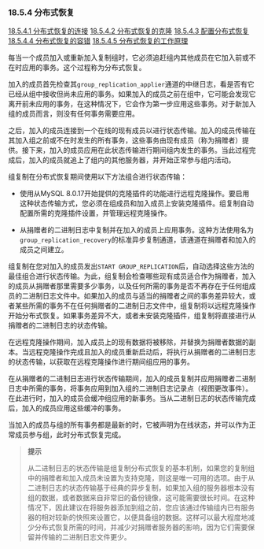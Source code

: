 ### 18.5.4 分布式恢复

[18.5.4.1 分布式恢复的连接](./18.05.04.01.分布式恢复的连接.md)
[18.5.4.2 分布式恢复的克隆](./18.05.04.02.分布式恢复的克隆.md)
[18.5.4.3 配置分布式恢复](./18.05.04.03.配置分布式恢复.md)
[18.5.4.4 分布式恢复的容错](./18.05.04.04.分布式恢复的容错.md)
[18.5.4.5 分布式恢复的工作原理](./18.05.04.05.分布式恢复的工作原理.md)

每当一个成员加入或重新加入复制组时，它必须追赶组内其他成员在它加入前或不在时应用的事务。这个过程称为分布式恢复。

加入的成员首先检查其`group_replication_applier`通道的中继日志，看是否有它已经从组中接收但尚未应用的事务。如果加入的成员之前在组中，它可能会发现它离开前未应用的事务，在这种情况下，它会作为第一步应用这些事务。对于新加入组的成员而言，则没有任何事务需要应用。

之后，加入的成员连接到一个在线的现有成员以进行状态传输。加入的成员传输在其加入组之前或不在时发生的所有事务，这些事务由现有成员（称为捐赠者）提供。接下来，加入的成员应用在此状态传输进行期间组内发生的事务。当此过程完成后，加入的成员就追上了组内的其他服务器，并开始正常参与组内活动。

组复制在分布式恢复期间使用以下方法组合进行状态传输：

- 使用从MySQL 8.0.17开始提供的克隆插件的功能进行远程克隆操作。要启用这种状态传输方式，您必须在组成员和加入成员上安装克隆插件。组复制自动配置所需的克隆插件设置，并管理远程克隆操作。

- 从捐赠者的二进制日志中复制并在加入的成员上应用事务。这种方法使用名为`group_replication_recovery`的标准异步复制通道，该通道在捐赠者和加入的成员之间建立。

组复制在您对加入的成员发出`START GROUP_REPLICATION`后，自动选择这些方法的最佳组合进行状态传输。为此，组复制会检查哪些现有成员适合作为捐赠者，加入的成员从捐赠者那里需要多少事务，以及任何所需的事务是否不再存在于任何组成员的二进制日志文件中。如果加入的成员与适当的捐赠者之间的事务差异较大，或者某些所需的事务不在任何捐赠者的二进制日志文件中，组复制将以远程克隆操作开始分布式恢复。如果事务差异不大，或者未安装克隆插件，组复制将直接进行从捐赠者的二进制日志的状态传输。

在远程克隆操作期间，加入成员上的现有数据将被移除，并替换为捐赠者数据的副本。当远程克隆操作完成且加入的成员重新启动后，将执行从捐赠者的二进制日志的状态传输，以获取在远程克隆操作进行期间组应用的事务。

在从捐赠者的二进制日志进行状态传输期间，加入的成员复制并应用捐赠者二进制日志中所需的事务，将事务应用到加入组的二进制日志记录点（视图更改事件）。在此进行时，加入的成员会缓冲组应用的新事务。当从二进制日志的状态传输完成后，加入的成员应用这些缓冲的事务。

当加入的成员与组的所有事务都是最新的时，它被声明为在线状态，并可以作为正常成员参与组，此时分布式恢复完成。

> **提示**
>
> 从二进制日志的状态传输是组复制分布式恢复的基本机制，如果您的复制组中的捐赠者和加入成员未设置为支持克隆，则这是唯一可用的选项。由于从二进制日志的状态传输基于经典的异步复制，如果加入组的服务器根本没有组的数据，或者数据来自非常旧的备份镜像，这可能需要很长时间。在这种情况下，因此建议在将服务器添加到组之前，您应该通过传输组内已有服务器的相对较新的快照来设置它，以便具备组的数据。这样可以最大程度地减少分布式恢复所需的时间，并减少对捐赠者服务器的影响，因为它们需要保留并传输的二进制日志文件更少。